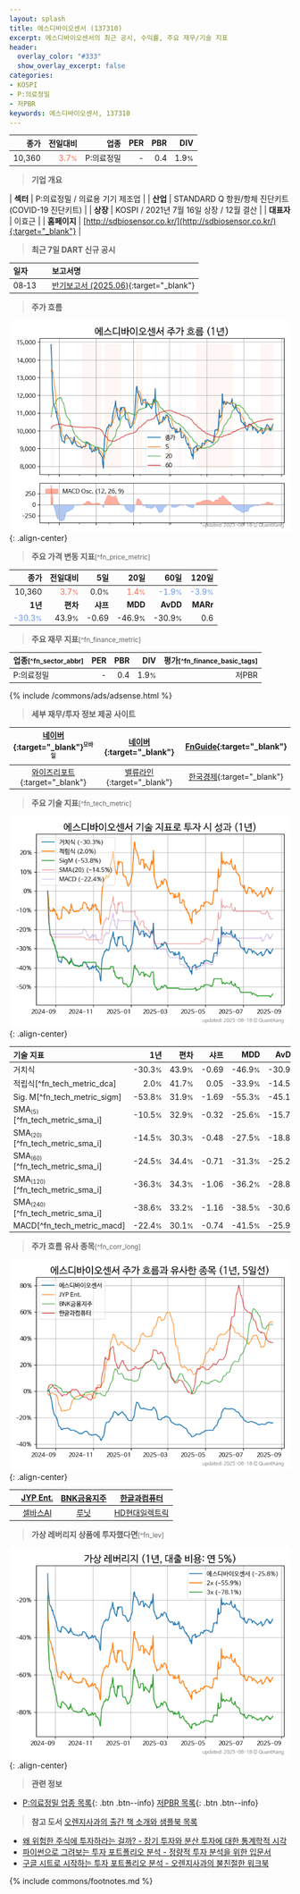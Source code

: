 ```yaml
---
layout: splash
title: 에스디바이오센서 (137310)
excerpt: 에스디바이오센서의 최근 공시, 수익률, 주요 재무/기술 지표
header:
  overlay_color: "#333"
  show_overlay_excerpt: false
categories:
- KOSPI
- P:의료정밀
- 저PBR
keywords: 에스디바이오센서, 137310
---
```


| **종가** | **전일대비** | **업종** | **PER** | **PBR** | **DIV** |
| -------: | -----------: | -------: | ------: | ------: | ------: |
| 10,360 | <span style="color: tomato">3.7<small>%</small></span> | P:의료정밀 | - | 0.4 | 1.9<small>%</small> |

<!-- more -->


> **기업 개요**<a id="company"></a>

| <span style="white-space:nowrap;">**섹터**</span> | P:의료정밀 / 의료용 기기 제조업 |
| <span style="white-space:nowrap;">**산업**</span> | STANDARD Q 항원/항체 진단키트(COVID-19 진단키트) |
| <span style="white-space:nowrap;">**상장**</span> | KOSPI / 2021년 7월 16일 상장 / 12월 결산 |
| <span style="white-space:nowrap;">**대표자**</span> | 이효근 |
| <span style="white-space:nowrap;">**홈페이지**</span> | [http://sdbiosensor.co.kr/](http://sdbiosensor.co.kr/){:target="_blank"} |


> **최근 7일 DART 신규 공시**<a id="dart"></a>

| **일자** |      | **보고서명** |
| :------- | :--- | :----------- |
| 08&#x2011;13 | | [반기보고서 (2025.06)](https://dart.fss.or.kr/dsaf001/main.do?rcpNo=20250813001248){:target="_blank"} |


> **주가 흐름**<a id="price"></a>

![137310](/stock/images/137310.png){: .align-center}


> **주요 가격 변동 지표**<small>[^fn_price_metric]</small>

| **종가** | **전일대비** | **5일** | **20일** | **60일** | **120일** |
| -------: | -----------: | ------: | -------: | -------: | --------: |
| 10,360 | <span style="color: tomato">3.7<small>%</small></span> | 0.0<small>%</small> | <span style="color: tomato">1.4<small>%</small></span> | <span style="color: cornflowerblue">-1.9<small>%</small></span> | <span style="color: cornflowerblue">-3.9<small>%</small></span> |
| **1년** | **편차** | **샤프** | **MDD** | **AvDD** | **MARr** |
| <span style="color: cornflowerblue">-30.3<small>%</small></span> | 43.9<small>%</small> | -0.69 | -46.9<small>%</small> | -30.9<small>%</small> | 0.6 |


> **주요 재무 지표**<small>[^fn_finance_metric]</small>

| **업종**<small>[^fn_sector_abbr]</small> | **PER** | **PBR** | **DIV** | **평가**<small>[^fn_finance_basic_tags]</small> |
| :--------------------------------------- | ------: | ------: | ------: | ----------------------------------------------: |
| P:의료정밀 | - | 0.4 | 1.9<small>%</small> | 저PBR |



{% include /commons/ads/adsense.html %}

> **세부 재무/투자 정보 제공 사이트**

| [네이버](https://m.stock.naver.com/domestic/stock/137310/finance/summary){:target="_blank"}<sup><small>모바일</small></sup> | [네이버](https://finance.naver.com/item/coinfo.naver?code=137310){:target="_blank"} | [FnGuide](https://comp.fnguide.com/SVO2/ASP/SVD_Invest.asp?gicode=A137310&MenuYn=Y){:target="_blank"} |
| :---: | :---: | :---: |
| [와이즈리포트](https://comp.wisereport.co.kr/company/c1040001.aspx?cmp_cd=137310){:target="_blank"} | [밸류라인](https://www.valueline.co.kr/finance/summary/137310){:target="_blank"} | [한국경제](https://markets.hankyung.com/stock/137310/financial-summary){:target="_blank"} |


> **주요 기술 지표**<small>[^fn_tech_metric]</small>


![137310](/stock/images/137310_tech.png){: .align-center}

| **기술 지표** | **1년** | **편차** | **샤프** | **MDD** | **AvDD** |
| :------------ | ------: | -----------: | -------: | ------: | -------: |
| 거치식 | -30.3<small>%</small> | 43.9<small>%</small> | -0.69 | -46.9<small>%</small> | -30.9<small>%</small> |
| 적립식[^fn_tech_metric_dca] | 2.0<small>%</small> | 41.7<small>%</small> | 0.05 | -33.9<small>%</small> | -14.5<small>%</small> |
| Sig. M[^fn_tech_metric_sigm] | -53.8<small>%</small> | 31.9<small>%</small> | -1.69 | -55.3<small>%</small> | -45.1<small>%</small> |
| SMA<small><sub>(5)</sub></small>[^fn_tech_metric_sma_i] | -10.5<small>%</small> | 32.9<small>%</small> | -0.32 | -25.6<small>%</small> | -15.7<small>%</small> |
| SMA<small><sub>(20)</sub></small>[^fn_tech_metric_sma_i] | -14.5<small>%</small> | 30.3<small>%</small> | -0.48 | -27.5<small>%</small> | -18.8<small>%</small> |
| SMA<small><sub>(60)</sub></small>[^fn_tech_metric_sma_i] | -24.5<small>%</small> | 34.4<small>%</small> | -0.71 | -31.3<small>%</small> | -25.2<small>%</small> |
| SMA<small><sub>(120)</sub></small>[^fn_tech_metric_sma_i] | -36.3<small>%</small> | 34.3<small>%</small> | -1.06 | -36.2<small>%</small> | -28.8<small>%</small> |
| SMA<small><sub>(240)</sub></small>[^fn_tech_metric_sma_i] | -38.6<small>%</small> | 33.2<small>%</small> | -1.16 | -38.5<small>%</small> | -30.6<small>%</small> |
| MACD[^fn_tech_metric_macd] | -22.4<small>%</small> | 30.1<small>%</small> | -0.74 | -41.5<small>%</small> | -25.9<small>%</small> |


> **주가 흐름 유사 종목**<a id="corr"></a><small>[^fn_corr_long]</small>

![137310](/stock/images/137310_corr.png){: .align-center}

|       | [JYP Ent.](/035900/) | [BNK금융지주](/138930/) | [한글과컴퓨터](/030520/) |
| :---: | :------------------------------------: | :------------------------------------: | :------------------------------------: |
|       | [셀바스AI](/108860/) | [루닛](/328130/) | [HD현대일렉트릭](/267260/) |


> **가상 레버리지 상품에 투자했다면**<a id="2x"></a><small>[^fn_lev]</small>

![137310](/stock/images/137310_2x.png){: .align-center}


> **관련 정보**

- [P:의료정밀 업종 목록](/stats/sector/kospi_업종_의료정밀_종목/){: .btn .btn--info} [저PBR 목록](/fn/fn_low_pbr/){: .btn .btn--info}

> **참고 도서** [오렌지사과의 출간 책 소개와 샘플북 목록](https://kongdori.tistory.com/691)

- [왜 위험한 주식에 투자하라는 걸까? - 장기 투자와 분산 투자에 대한 통계학적 시각](https://kongdori.tistory.com/421)
- [파이썬으로 그려보는 투자 포트폴리오 분석  - 정량적 투자 분석을 위한 입문서](https://kongdori.tistory.com/643)
- [구글 시트로 시작하는 투자 포트폴리오 분석 - 오렌지사과의 불친절한 워크북](https://kongdori.tistory.com/449)


{% include commons/footnotes.md %}
